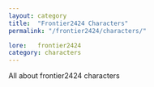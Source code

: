 ```yaml
---
layout: category
title:  "Frontier2424 Characters"
permalink: "/frontier2424/characters/"

lore:	frontier2424
category: characters
---
```

All about frontier2424 characters
